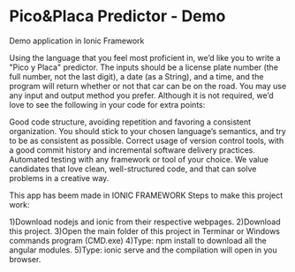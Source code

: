 # Pico&Placa Predictor - Demo
Demo application in Ionic Framework

Using the language that you feel most proficient in, we’d like you to write a "Pico y Placa" predictor. The inputs should be a license plate number (the full number, not the last digit), a date (as a String), and a time, and the program will return whether or not that car can be on the road. You may use any input and output method you prefer. Although it is not required, we’d love to see the following in your code for extra points:

Good code structure, avoiding repetition and favoring a consistent organization. You should stick to your chosen language’s semantics, and try to be as consistent as possible.
Correct usage of version control tools, with a good commit history and incremental software delivery practices.
Automated testing with any framework or tool of your choice.
We value candidates that love clean, well-structured code, and that can solve problems in a creative way.

This app has beem made in IONIC FRAMEWORK
Steps to make this project work:

1)Download nodejs and ionic from their respective webpages.
2)Download this project.
3)Open the main folder of this project in Terminar or Windows commands program (CMD.exe)
4)Type: npm install to download all the angular modules.
5)Type: ionic serve and the compilation will open in you browser.
